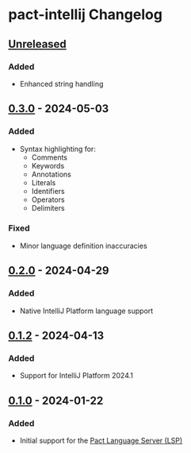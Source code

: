 <!-- Keep a Changelog guide -> https://keepachangelog.com -->

# pact-intellij Changelog

## [Unreleased]

### Added

- Enhanced string handling

## [0.3.0] - 2024-05-03

### Added

- Syntax highlighting for:
  - Comments
  - Keywords
  - Annotations
  - Literals
  - Identifiers
  - Operators
  - Delimiters

### Fixed

- Minor language definition inaccuracies

## [0.2.0] - 2024-04-29

### Added

- Native IntelliJ Platform language support

## [0.1.2] - 2024-04-13

### Added

- Support for IntelliJ Platform 2024.1

## [0.1.0] - 2024-01-22

### Added

- Initial support for the [Pact Language Server (LSP)](https://github.com/kadena-io/pact-lsp)

[Unreleased]: https://github.com/lukeribchester/pact-intellij/compare/v0.3.0...HEAD
[0.3.0]: https://github.com/lukeribchester/pact-intellij/compare/v0.2.0...v0.3.0
[0.2.0]: https://github.com/lukeribchester/pact-intellij/compare/v0.1.2...v0.2.0
[0.1.2]: https://github.com/lukeribchester/pact-intellij/compare/v0.1.0...v0.1.2
[0.1.0]: https://github.com/lukeribchester/pact-intellij/commits/v0.1.0
